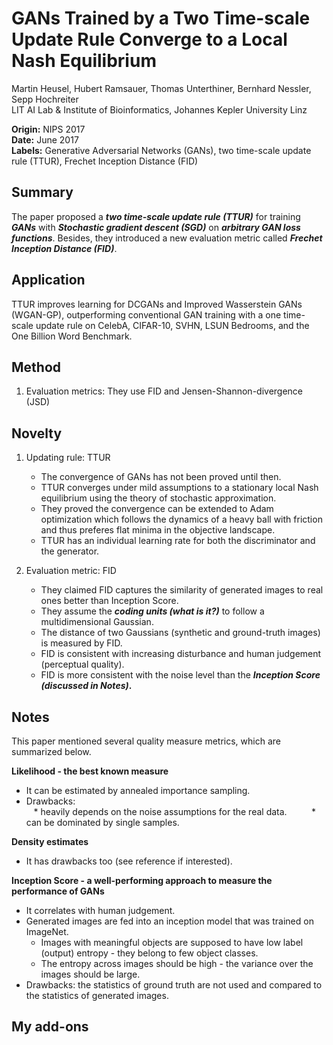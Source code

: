 # GANs Trained by a Two Time-scale Update Rule Converge to a Local Nash Equilibrium  
Martin Heusel, Hubert Ramsauer, Thomas Unterthiner, Bernhard Nessler, Sepp Hochreiter  
LIT AI Lab & Institute of Bioinformatics, Johannes Kepler University Linz

**Origin:** NIPS 2017  
**Date:** June 2017  
**Labels:** Generative Adversarial Networks (GANs), two time-scale update rule (TTUR), Frechet Inception Distance (FID)

## Summary
The paper proposed a __*two time-scale update rule (TTUR)*__ for training __*GANs*__ with __*Stochastic gradient descent (SGD)*__ on __*arbitrary GAN loss functions*__. Besides, they introduced a new evaluation metric called __*Frechet Inception Distance (FID)*__.
## Application
TTUR improves learning for DCGANs and Improved Wasserstein GANs (WGAN-GP), outperforming conventional GAN training with a one time-scale update rule on CelebA, CIFAR-10, SVHN, LSUN Bedrooms, and the One Billion Word Benchmark.

## Method
1. Evaluation metrics: They use FID and Jensen-Shannon-divergence (JSD)
    
## Novelty
1. Updating rule: TTUR
    * The convergence of GANs has not been proved until then.   
    * TTUR converges under mild assumptions to a stationary local Nash equilibrium using the theory of stochastic approximation.  
    * They proved the convergence can be extended to Adam optimization which follows the dynamics of a heavy ball with friction and thus preferes flat minima in the objective landscape.  
    * TTUR has an individual learning rate for both the discriminator and the generator.  

2. Evaluation metric: FID    
	* They claimed FID captures the similarity of generated images to real ones better than Inception Score.  
	* They assume the **_coding units (what is it?)_** to follow a multidimensional Gaussian.  
	* The distance of two Gaussians (synthetic and ground-truth images) is measured by FID.  
	* FID is consistent with increasing disturbance and human judgement (perceptual quality).  
	* FID is more consistent with the noise level than the **_Inception Score (discussed in Notes)_.**   
    
## Notes
This paper mentioned several quality measure metrics, which are summarized below.  

__Likelihood - the best known measure__  
* It can be estimated by annealed importance sampling. 
* Drawbacks:   
    * heavily depends on the noise assumptions for the real data.        
    * can be dominated by single samples.  
    
__Density estimates__  
* It has drawbacks too (see reference if interested).

__Inception Score - a well-performing approach to measure the performance of GANs__  
* It correlates with human judgement.  
* Generated images are fed into an inception model that was trained on ImageNet.   
    * Images with meaningful objects are supposed to have low label (output) entropy - they belong to few object classes.   
    * The entropy across images should be high - the variance over the images should be large.  
* Drawbacks: the statistics of ground truth are not used and compared to the statistics of generated images.

## My add-ons
